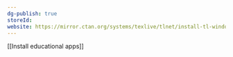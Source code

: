 ```yaml
---
dg-publish: true
storeId: 
website: https://mirror.ctan.org/systems/texlive/tlnet/install-tl-windows.exe
---
```


[[Install educational apps]]